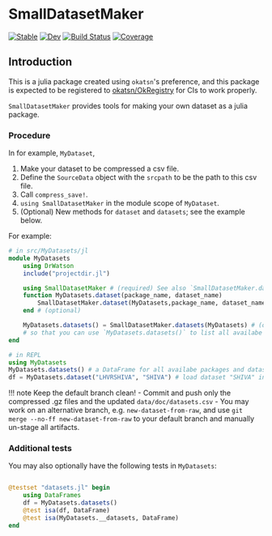 # SmallDatasetMaker

[![Stable](https://img.shields.io/badge/docs-stable-blue.svg)](https://okatsn.github.io/SmallDatasetMaker.jl/stable/)
[![Dev](https://img.shields.io/badge/docs-dev-blue.svg)](https://okatsn.github.io/SmallDatasetMaker.jl/dev/)
[![Build Status](https://github.com/okatsn/SmallDatasetMaker.jl/actions/workflows/CI.yml/badge.svg?branch=main)](https://github.com/okatsn/SmallDatasetMaker.jl/actions/workflows/CI.yml?query=branch%3Amain)
[![Coverage](https://codecov.io/gh/okatsn/SmallDatasetMaker.jl/branch/main/graph/badge.svg)](https://codecov.io/gh/okatsn/SmallDatasetMaker.jl)

<!-- Don't have any of your custom contents above; they won't occur if there is no citation. -->

## Introduction

This is a julia package created using `okatsn`'s preference, and this package is expected to be registered to [okatsn/OkRegistry](https://github.com/okatsn/OkRegistry) for CIs to work properly.

`SmallDatasetMaker` provides tools for making your own dataset as a julia package.
### Procedure
In for example, `MyDataset`,
1. Make your dataset to be compressed a csv file.
2. Define the `SourceData` object with the `srcpath` to be the path to this csv file.
3. Call `compress_save!`.
4. `using SmallDatasetMaker` in the module scope of `MyDataset`.
5. (Optional) New methods for `dataset` and `datasets`; see the example below.

For example:

```julia
# in src/MyDatasets/jl
module MyDatasets
    using DrWatson
    include("projectdir.jl")

    using SmallDatasetMaker # (required) See also `SmallDatasetMaker.datasets`.
    function MyDatasets.dataset(package_name, dataset_name) 
        SmallDatasetMaker.dataset(MyDatasets,package_name, dataset_name)
    end # (optional)

    MyDatasets.datasets() = SmallDatasetMaker.datasets(MyDatasets) # (optional)
    # so that you can use `MyDatasets.datasets()` to list all availabe `package/dataest`s in `MyDatasets`
end

# in REPL
using MyDatasets
MyDatasets.datasets() # a DataFrame for all availabe packages and datasets
df = MyDatasets.dataset("LHVRSHIVA", "SHIVA") # load dataset "SHIVA" in package "LHVRSHIVA" as a DataFrame
```

!!! note Keep the default branch clean!
    - Commit and push only the compressed .gz files and the updated `data/doc/datasets.csv`
    - You may work on an alternative branch, e.g. `new-dataset-from-raw`, and use `git merge --no-ff new-dataset-from-raw` to your default branch and manually un-stage all artifacts.

### Additional tests

You may also optionally have the following tests in `MyDatasets`:

```julia

@testset "datasets.jl" begin
    using DataFrames
    df = MyDatasets.datasets()
    @test isa(df, DataFrame)
    @test isa(MyDatasets.__datasets, DataFrame)
end

```